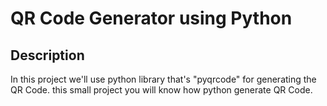 # QR Code Generator using Python
## Description
In this project we'll use python library that's "pyqrcode" for generating the QR Code. this small project you will know how python generate QR Code.
